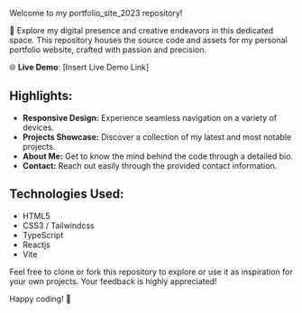 Welcome to my portfolio_site_2023 repository!

🚀 Explore my digital presence and creative endeavors in this dedicated space. This repository houses the source code and assets for my personal portfolio website, crafted with passion and precision.

🌐 **Live Demo**: [Insert Live Demo Link]

## Highlights:
- **Responsive Design:** Experience seamless navigation on a variety of devices.
- **Projects Showcase:** Discover a collection of my latest and most notable projects.
- **About Me:** Get to know the mind behind the code through a detailed bio.
- **Contact:** Reach out easily through the provided contact information.

## Technologies Used:
- HTML5
- CSS3 / Tailwindcss
- TypeScript
- Reactjs
- Vite

Feel free to clone or fork this repository to explore or use it as inspiration for your own projects. Your feedback is highly appreciated!

Happy coding! 🚀

